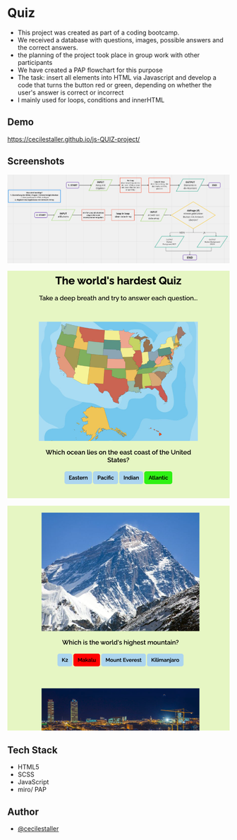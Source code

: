 # Quiz

- This project was created as part of a coding bootcamp.
- We received a database with questions, images, possible answers and the correct answers.
- the planning of the project took place in group work with other participants
- We have created a PAP flowchart for this purpose
- The task: insert all elements into HTML via Javascript and develop a code that turns the button red or green, depending on whether the user's answer is correct or incorrect
- I mainly used for loops, conditions and innerHTML

## Demo

https://cecilestaller.github.io/js-QUIZ-project/

## Screenshots

![pap flowchart](./assets/img/pap-flowchart-quiz.png)

![App Screenshot](./assets/img/screenshot-correct.png)

![App Screenshot](./assets/img/screenshot-wrong.png)

## Tech Stack

- HTML5
- SCSS
- JavaScript
- miro/ PAP

## Author

- [@cecilestaller](https://github.com/cecilestaller)
